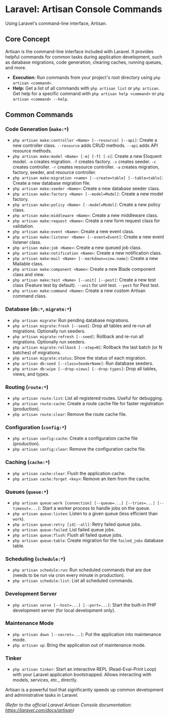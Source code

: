 # Laravel: Artisan Console Commands

Using Laravel's command-line interface, Artisan.

## Core Concept

Artisan is the command-line interface included with Laravel. It provides helpful commands for common tasks during application development, such as database migrations, code generation, clearing caches, running queues, and more.

*   **Execution:** Run commands from your project's root directory using `php artisan <command>`.
*   **Help:** Get a list of all commands with `php artisan list` or `php artisan`. Get help for a specific command with `php artisan help <command>` or `php artisan <command> --help`.

## Common Commands

### Code Generation (`make:*`)

*   `php artisan make:controller <Name> [--resource] [--api]`: Create a new controller class. `--resource` adds CRUD methods. `--api` adds API resource methods.
*   `php artisan make:model <Name> [-m] [-f] [-s]`: Create a new Eloquent model. `-m` creates migration. `-f` creates factory. `-s` creates seeder. `-c` creates controller. `-r` creates resource controller. `-a` creates migration, factory, seeder, and resource controller.
*   `php artisan make:migration <name> [--create=table] [--table=table]`: Create a new database migration file.
*   `php artisan make:seeder <Name>`: Create a new database seeder class.
*   `php artisan make:factory <Name> [--model=Model]`: Create a new model factory.
*   `php artisan make:policy <Name> [--model=Model]`: Create a new policy class.
*   `php artisan make:middleware <Name>`: Create a new middleware class.
*   `php artisan make:request <Name>`: Create a new form request class for validation.
*   `php artisan make:event <Name>`: Create a new event class.
*   `php artisan make:listener <Name> [--event=Event]`: Create a new event listener class.
*   `php artisan make:job <Name>`: Create a new queued job class.
*   `php artisan make:notification <Name>`: Create a new notification class.
*   `php artisan make:mail <Name> [--markdown=view.name]`: Create a new Mailable class.
*   `php artisan make:component <Name>`: Create a new Blade component class and view.
*   `php artisan make:test <Name> [--unit] [--pest]`: Create a new test class (Feature test by default). `--unit` for unit test. `--pest` for Pest test.
*   `php artisan make:command <Name>`: Create a new custom Artisan command class.

### Database (`db:*`, `migrate:*`)

*   `php artisan migrate`: Run pending database migrations.
*   `php artisan migrate:fresh [--seed]`: Drop all tables and re-run all migrations. Optionally run seeders.
*   `php artisan migrate:refresh [--seed]`: Rollback and re-run all migrations. Optionally run seeders.
*   `php artisan migrate:rollback [--step=N]`: Rollback the last batch (or N batches) of migrations.
*   `php artisan migrate:status`: Show the status of each migration.
*   `php artisan db:seed [--class=SeederName]`: Run database seeders.
*   `php artisan db:wipe [--drop-views] [--drop-types]`: Drop all tables, views, and types.

### Routing (`route:*`)

*   `php artisan route:list`: List all registered routes. Useful for debugging.
*   `php artisan route:cache`: Create a route cache file for faster registration (production).
*   `php artisan route:clear`: Remove the route cache file.

### Configuration (`config:*`)

*   `php artisan config:cache`: Create a configuration cache file (production).
*   `php artisan config:clear`: Remove the configuration cache file.

### Caching (`cache:*`)

*   `php artisan cache:clear`: Flush the application cache.
*   `php artisan cache:forget <key>`: Remove an item from the cache.

### Queues (`queue:*`)

*   `php artisan queue:work [connection] [--queue=...] [--tries=...] [--timeout=...]`: Start a worker process to handle jobs on the queue.
*   `php artisan queue:listen`: Listen to a given queue (less efficient than `work`).
*   `php artisan queue:retry [id|--all]`: Retry failed queue jobs.
*   `php artisan queue:failed`: List failed queue jobs.
*   `php artisan queue:flush`: Flush all failed queue jobs.
*   `php artisan queue:table`: Create migration for the `failed_jobs` database table.

### Scheduling (`schedule:*`)

*   `php artisan schedule:run`: Run scheduled commands that are due (needs to be run via cron every minute in production).
*   `php artisan schedule:list`: List all scheduled commands.

### Development Server

*   `php artisan serve [--host=...] [--port=...]`: Start the built-in PHP development server (for local development only).

### Maintenance Mode

*   `php artisan down [--secret=...]`: Put the application into maintenance mode.
*   `php artisan up`: Bring the application out of maintenance mode.

### Tinker

*   `php artisan tinker`: Start an interactive REPL (Read-Eval-Print Loop) with your Laravel application bootstrapped. Allows interacting with models, services, etc., directly.

Artisan is a powerful tool that significantly speeds up common development and administrative tasks in Laravel.

*(Refer to the official Laravel Artisan Console documentation: https://laravel.com/docs/artisan)*
